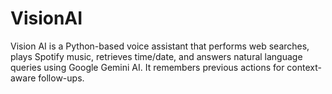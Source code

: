 # VisionAI
Vision AI is a Python-based voice assistant that performs web searches, plays Spotify music, retrieves time/date, and answers natural language queries using Google Gemini AI. It remembers previous actions for context-aware follow-ups.
